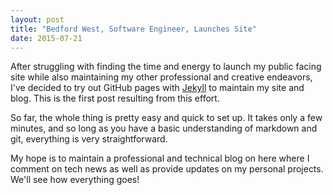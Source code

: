```yaml
---
layout: post
title: "Bedford West, Software Engineer, Launches Site"
date: 2015-07-21
---
```


After struggling with finding the time and energy to launch my public facing site
while also maintaining my other professional and creative endeavors, I've decided
to try out GitHub pages with [Jekyll](http://jekyllrb.com) to maintain my site and blog.
This is the first post resulting from this effort.

So far, the whole thing is pretty easy and quick to set up. It takes only a few minutes,
and so long as you have a basic understanding of markdown and git, everything is very
straightforward.

My hope is to maintain a professional and technical blog on here where I comment on tech news
as well as provide updates on my personal projects. We'll see how everything goes!
